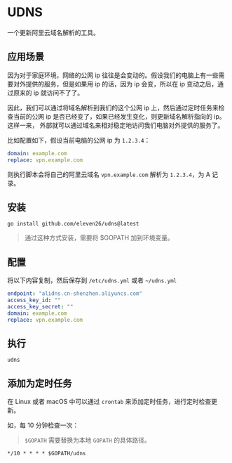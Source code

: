# UDNS

一个更新阿里云域名解析的工具。

## 应用场景

因为对于家庭环境，网络的公网 ip 往往是会变动的。假设我们的电脑上有一些需要对外提供的服务，但是如果用 ip 的话，因为 ip 会变，所以在 ip 变动之后，通过原来的 ip 就访问不了了。

因此，我们可以通过将域名解析到我们的这个公网 ip 上，然后通过定时任务来检查当前的公网 ip 是否已经变了，如果已经发生变化，则更新域名解析指向的 ip。这样一来，
外部就可以通过域名来相对稳定地访问我们电脑对外提供的服务了。

比如配置如下，假设当前电脑的公网 ip 为 `1.2.3.4`：

```yaml
domain: example.com
replace: vpn.example.com
```

则执行脚本会将自己的阿里云域名 `vpn.example.com` 解析为 `1.2.3.4`，为 A 记录。


## 安装

```shell
go install github.com/eleven26/udns@latest
```

> 通过这种方式安装，需要将 $GOPATH 加到环境变量。

## 配置

将以下内容复制，然后保存到 `/etc/udns.yml` 或者 `~/udns.yml`

```yaml
endpoint: "alidns.cn-shenzhen.aliyuncs.com"
access_key_id: ""
access_key_secret: ""
domain: example.com
replace: vpn.example.com
```

## 执行

```shell
udns
```

## 添加为定时任务

在 Linux 或者 macOS 中可以通过 `crontab` 来添加定时任务，进行定时检查更新。

如，每 10 分钟检查一次：

> `$GOPATH` 需要替换为本地 `GOPATH` 的具体路径。

```shell
*/10 * * * * $GOPATH/udns
```